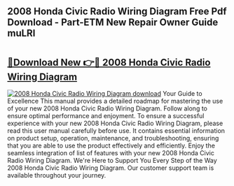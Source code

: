 ## 2008 Honda Civic Radio Wiring Diagram Free Pdf Download - Part-ETM New Repair Owner Guide muLRl

# <h2><a href="http://dfqz9sq.blite.top/?on=2008+Honda+Civic+Radio+Wiring+Diagram">🔗Download New 👉🔴 2008 Honda Civic Radio Wiring Diagram</a></h2>

[![2008 Honda Civic Radio Wiring Diagram download](https://i.imgur.com/lujVjoI.png)](http://dfqz9sq.blite.top/?on=2008+Honda+Civic+Radio+Wiring+Diagram)
Your Guide to Excellence This manual provides a detailed roadmap for mastering the use of your new 2008 Honda Civic Radio Wiring Diagram. Follow along to ensure optimal performance and enjoyment. To ensure a successful experience with your new 2008 Honda Civic Radio Wiring Diagram, please read this user manual carefully before use. It contains essential information on product setup, operation, maintenance, and troubleshooting, ensuring that you are able to use the product effectively and efficiently. Enjoy the seamless integration of list of features with your new 2008 Honda Civic Radio Wiring Diagram. We're Here to Support You Every Step of the Way 2008 Honda Civic Radio Wiring Diagram. Our customer support team is available throughout your journey.
